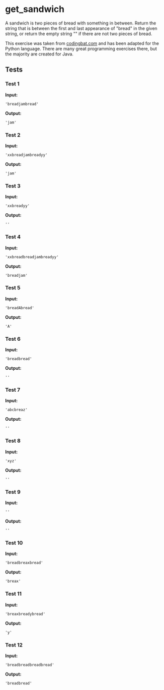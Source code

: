 # get_sandwich




A sandwich is two pieces of bread with something in between. Return the string that is between the first and last appearance of "bread" in the given string, or return the empty string "" if there are not two pieces of bread.

This exercise was taken from [codingbat.com](https://codingbat.com/prob/p129952) and has been adapted for the Python language. There are many great programming exercises there, but the majority are created for Java.






## Tests
### Test 1
**Input:**
```
'breadjambread'
```
**Output:**
```
'jam'
```
### Test 2
**Input:**
```
'xxbreadjambreadyy'
```
**Output:**
```
'jam'
```
### Test 3
**Input:**
```
'xxbreadyy'
```
**Output:**
```
''
```
### Test 4
**Input:**
```
'xxbreadbreadjambreadyy'
```
**Output:**
```
'breadjam'
```
### Test 5
**Input:**
```
'breadAbread'
```
**Output:**
```
'A'
```
### Test 6
**Input:**
```
'breadbread'
```
**Output:**
```
''
```
### Test 7
**Input:**
```
'abcbreaz'
```
**Output:**
```
''
```
### Test 8
**Input:**
```
'xyz'
```
**Output:**
```
''
```
### Test 9
**Input:**
```
''
```
**Output:**
```
''
```
### Test 10
**Input:**
```
'breadbreaxbread'
```
**Output:**
```
'breax'
```
### Test 11
**Input:**
```
'breaxbreadybread'
```
**Output:**
```
'y'
```
### Test 12
**Input:**
```
'breadbreadbreadbread'
```
**Output:**
```
'breadbread'
```

